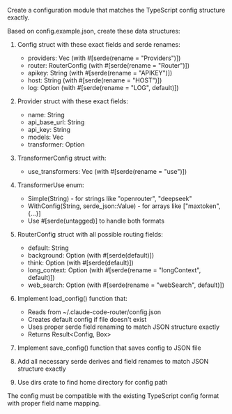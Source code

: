 Create a configuration module that matches the TypeScript config structure exactly.

Based on config.example.json, create these data structures:

1. Config struct with these exact fields and serde renames:
   - providers: Vec<Provider> (with #[serde(rename = "Providers")])
   - router: RouterConfig (with #[serde(rename = "Router")])
   - apikey: String (with #[serde(rename = "APIKEY")])
   - host: String (with #[serde(rename = "HOST")])
   - log: Option<bool> (with #[serde(rename = "LOG", default)])

2. Provider struct with these exact fields:
   - name: String
   - api_base_url: String
   - api_key: String
   - models: Vec<String>
   - transformer: Option<TransformerConfig>

3. TransformerConfig struct with:
   - use_transformers: Vec<TransformerUse> (with #[serde(rename = "use")])

4. TransformerUse enum:
   - Simple(String) - for strings like "openrouter", "deepseek"
   - WithConfig(String, serde_json::Value) - for arrays like ["maxtoken", {...}]
   - Use #[serde(untagged)] to handle both formats

5. RouterConfig struct with all possible routing fields:
   - default: String
   - background: Option<String> (with #[serde(default)])
   - think: Option<String> (with #[serde(default)])
   - long_context: Option<String> (with #[serde(rename = "longContext", default)])
   - web_search: Option<String> (with #[serde(rename = "webSearch", default)])

6. Implement load_config() function that:
   - Reads from ~/.claude-code-router/config.json
   - Creates default config if file doesn't exist
   - Uses proper serde field renaming to match JSON structure exactly
   - Returns Result<Config, Box<dyn std::error::Error>>

7. Implement save_config() function that saves config to JSON file

8. Add all necessary serde derives and field renames to match JSON structure exactly

9. Use dirs crate to find home directory for config path

The config must be compatible with the existing TypeScript config format with proper field name mapping.
